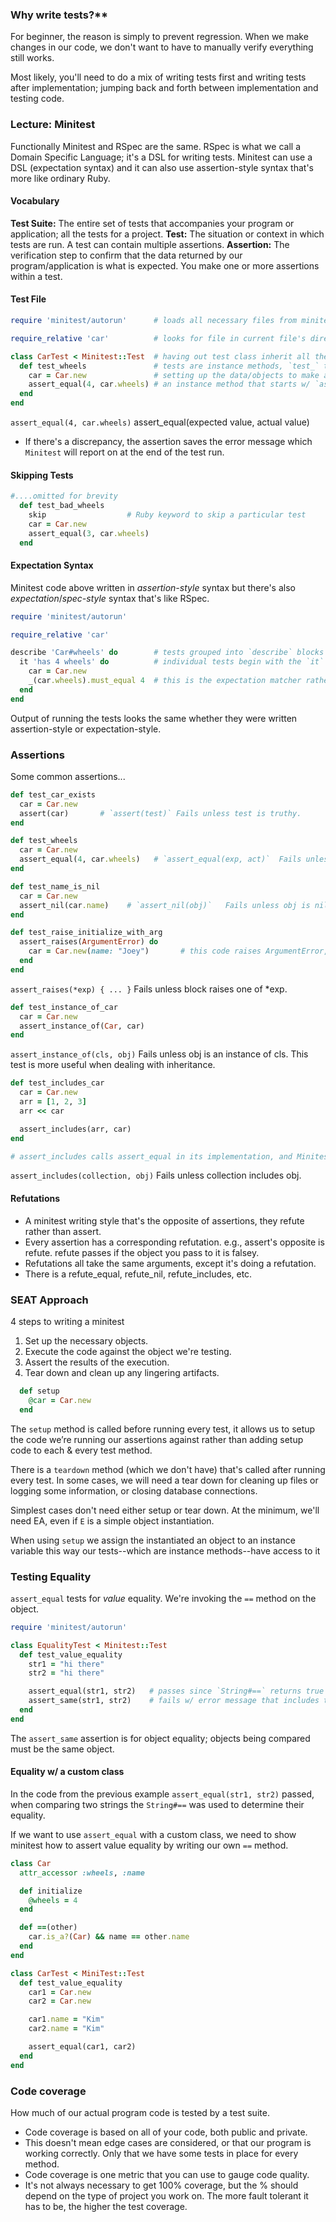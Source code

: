 ### Why write tests?**
For beginner, the reason is simply to prevent regression. When we make changes in our code, we don't want to have to manually verify everything still works.

Most likely, you'll need to do a mix of writing tests first and writing tests after implementation; jumping back and forth between implementation and testing code.

### Lecture: Minitest
Functionally Minitest and RSpec are the same.
RSpec is what we call a Domain Specific Language; it's a DSL for writing tests. 
Minitest can use a DSL (expectation syntax) and it can also use assertion-style syntax that's more like ordinary Ruby.

#### Vocabulary
**Test Suite:** The entire set of tests that accompanies your program or application; all the tests for a project.
**Test:** The situation or context in which tests are run. A test can contain multiple assertions.
**Assertion:** The verification step to confirm that the data returned by our program/application is what is expected. You make one or more assertions within a test.

#### Test File
```ruby
require 'minitest/autorun'      # loads all necessary files from minitest gem

require_relative 'car'          # looks for file in current file's directory

class CarTest < Minitest::Test  # having out test class inherit all the necessary methods for writing tests
  def test_wheels               # tests are instance methods, `test_` tells minitest they're individual tests to run
    car = Car.new               # setting up the data/objects to make assertions against
    assert_equal(4, car.wheels) # an instance method that starts w/ `assert_`, it's what we're trying to verify
  end
end
```
`assert_equal(4, car.wheels)` assert_equal(expected value, actual value)
* If there's a discrepancy, the assertion saves the error message which `Minitest` will report on at the end of the test run.

#### Skipping Tests
```ruby
#....omitted for brevity
  def test_bad_wheels
    skip                  # Ruby keyword to skip a particular test
    car = Car.new
    assert_equal(3, car.wheels)
  end
  ```

#### Expectation Syntax
Minitest code above written in *assertion-style* syntax but there's also *expectation*/*spec-style* syntax that's like RSpec.
```ruby
require 'minitest/autorun'

require_relative 'car'

describe 'Car#wheels' do        # tests grouped into `describe` blocks
  it 'has 4 wheels' do          # individual tests begin with the `it` method
    car = Car.new
    _(car.wheels).must_equal 4  # this is the expectation matcher rather than an assertion
  end
end
```
Output of running the tests looks the same whether they were written assertion-style or expectation-style.

### Assertions
Some common assertions...
```ruby
def test_car_exists
  car = Car.new
  assert(car)       # `assert(test)` Fails unless test is truthy.
end
```

```ruby
def test_wheels
  car = Car.new
  assert_equal(4, car.wheels)   # `assert_equal(exp, act)`	Fails unless exp == act.
end
```

```ruby
def test_name_is_nil
  car = Car.new
  assert_nil(car.name)    # `assert_nil(obj)`	Fails unless obj is nil.
end
```

```ruby
def test_raise_initialize_with_arg
  assert_raises(ArgumentError) do
    car = Car.new(name: "Joey")       # this code raises ArgumentError, so this assertion passes
  end
end
```
`assert_raises(*exp) { ... }`	Fails unless block raises one of *exp.

```ruby
def test_instance_of_car
  car = Car.new
  assert_instance_of(Car, car)
end
```
`assert_instance_of(cls, obj)`	Fails unless obj is an instance of cls.
This test is more useful when dealing with inheritance. 

```ruby
def test_includes_car
  car = Car.new
  arr = [1, 2, 3]
  arr << car

  assert_includes(arr, car)
end

# assert_includes calls assert_equal in its implementation, and Minitest counts that call as a separate assertion. For each assert_includes call, you will get 2 assertions, not 1.
```
`assert_includes(collection, obj)`	Fails unless collection includes obj.


#### Refutations
* A minitest writing style that's the opposite of assertions, they refute rather than assert. 
* Every assertion has a corresponding refutation. e.g., assert's opposite is refute. refute passes if the object you pass to it is falsey. 
* Refutations all take the same arguments, except it's doing a refutation. 
* There is a refute_equal, refute_nil, refute_includes, etc.


### SEAT Approach
4 steps to writing a minitest
1. Set up the necessary objects.
2. Execute the code against the object we're testing.
3. Assert the results of the execution.
4. Tear down and clean up any lingering artifacts.

```ruby
  def setup
    @car = Car.new
  end
```
The `setup` method is called before running every test, it allows us to setup the code we’re running our assertions against rather than adding setup code to each & every test method.

There is a `teardown` method (which we don't have) that's called after running every test. In some cases, we will need a tear down for cleaning up files or logging some information, or closing database connections.

Simplest cases don't need either setup or tear down. At the minimum, we'll need EA, even if `E` is a simple object instantiation.

When using `setup` we assign the instantiated an object to an instance variable this way our tests--which are instance methods--have access to it

### Testing Equality
`assert_equal` tests for *value* equality. We're invoking the `==` method on the object. 
```ruby
require 'minitest/autorun'

class EqualityTest < Minitest::Test
  def test_value_equality
    str1 = "hi there"
    str2 = "hi there"

    assert_equal(str1, str2)   # passes since `String#==` returns true
    assert_same(str1, str2)    # fails w/ error message that includes their object ids
  end
end
```
The `assert_same` assertion is for object equality; objects being compared must be the same object.

#### Equality w/ a custom class
In the code from the previous example `assert_equal(str1, str2)` passed, when comparing two strings the `String#==` was used to determine their equality.

If we want to use `assert_equal` with a custom class, we need to show minitest how to assert value equality by writing our own `==` method.
```ruby
class Car
  attr_accessor :wheels, :name

  def initialize
    @wheels = 4
  end

  def ==(other)
    car.is_a?(Car) && name == other.name
  end
end

class CarTest < MiniTest::Test
  def test_value_equality
    car1 = Car.new
    car2 = Car.new

    car1.name = "Kim"
    car2.name = "Kim"

    assert_equal(car1, car2)
  end
end
```

### Code coverage
How much of our actual program code is tested by a test suite.
* Code coverage is based on all of your code, both public and private.
* This doesn't mean edge cases are considered, or that our program is working correctly. Only that we have some tests in place for every method.
* Code coverage is one metric that you can use to gauge code quality.
* It's not always necessary to get 100% coverage, but the % should depend on the type of project you work on. The more fault tolerant it has to be, the higher the test coverage.